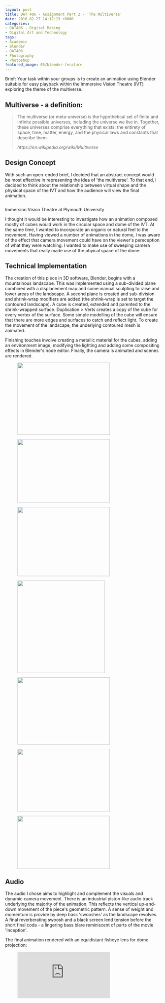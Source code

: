 ```yaml
---
layout: post
title: DAT 406 - Assignment Part 2 - 'The Multiverse'
date: 2016-02-27 14:12:13 +0000
categories:
- DAT406 - Digital Making
- Digital Art and Technology
tags:
- Academic
- Blender
- DAT406
- Photography
- Photoshop
featured_image: 05/blender-ferature
---
```

Brief: Your task within your groups is to create an animation using Blender suitable for easy playback within the Immersive Vision Theatre (IVT) exploring the theme of the multiverse.

## Multiverse - a definition:

<blockquote><p>The multiverse (or meta-universe) is the hypothetical set of finite and infinite possible universes, including the universe we live in. Together, these universes comprise everything that exists: the entirety of space, time, matter, energy, and the physical laws and constants that describe them.</p>
<cite>https://en.wikipedia.org/wiki/Multiverse</cite></blockquote>

## Design Concept

With such an open-ended brief, I decided that an abstract concept would be most effective in representing the idea of 'the multiverse'. To that end, I decided to think about the relationship between virtual shape and the physical space of the IVT and how the audience will view the final animation.

<figure><a href="https://res.cloudinary.com/circleseven/image/upload/q_auto,f_auto/05/ivtt-1024x820-1"><img src="https://res.cloudinary.com/circleseven/image/upload/c_limit,w_800,h_800,q_auto,f_auto/05/ivtt-1024x820-1" srcset="https://res.cloudinary.com/circleseven/image/upload/c_limit,w_400,q_auto,f_auto/05/ivtt-1024x820-1 400w, https://res.cloudinary.com/circleseven/image/upload/c_limit,w_800,q_auto,f_auto/05/ivtt-1024x820-1 800w, https://res.cloudinary.com/circleseven/image/upload/c_limit,w_1200,q_auto,f_auto/05/ivtt-1024x820-1 1200w" sizes="(max-width: 768px) 100vw, 800px" alt="" loading="lazy"></a></figure>

Immersion Vision Theatre at Plymouth University

I thought it would be interesting to investigate how an animation composed mostly of cubes would work in the circular space and dome of the IVT. At the same time, I wanted to incorporate an organic or natural feel to the movement. Having viewed a number of animations in the dome, I was aware of the effect that camera movement could have on the viewer's pereception of what they were watching. I wanted to make use of sweeping camera movements that really made use of the phyical space of the dome.

## Technical Implementation

The creation of this piece in 3D software, Blender, begins with a mountainous landscape. This was implemented using a sub-divided plane combined with a displacement map and some manual sculpting to raise and lower areas of the landscape. A second plane is created and sub-division and shrink-wrap modifiers are added (the shrink-wrap is set to target the contoured landscape). A cube is created, extended and parented to the shrink-wrapped surface. Duplication &gt; Verts creates a copy of the cube for every vertex of the surface. Some simple modelling of the cube will ensure that there are more edges and surfaces to catch and reflect light. To create the movement of the landscape, the underlying contoured mesh is animated.

Finishing touches involve creating a metallic material for the cubes, adding an environment image, modifying the lighting and adding some compositing effects in Blender's node editor. Finally, the camera is animated and scenes are rendered.

<div class="gallery">

<figure><a href="https://res.cloudinary.com/circleseven/image/upload/q_auto,f_auto/05/01-blender-landscape-mesh_24666379814_o"><img src="https://res.cloudinary.com/circleseven/image/upload/q_auto,f_auto/05/01-blender-landscape-mesh_24666379814_o" width="300" height="234" alt="" loading="lazy"></a></figure>
<figure><a href="https://www.circleseven.co.uk/wp-content/uploads/2023/05/02-blender-shrinkwrap-mesh_25270766696_o-300x206.jpg"><img src="https://res.cloudinary.com/circleseven/image/upload/q_auto,f_auto/02-blender-shrinkwrap-mesh_25270766696_o" width="300" height="206" alt="" loading="lazy"></a></figure>
<figure><a href="https://res.cloudinary.com/circleseven/image/upload/q_auto,f_auto/05/03-blender-isolated-mesh_24670232283_o"><img src="https://res.cloudinary.com/circleseven/image/upload/q_auto,f_auto/05/03-blender-isolated-mesh_24670232283_o" width="300" height="224" alt="" loading="lazy"></a></figure>
<figure><a href="https://www.circleseven.co.uk/wp-content/uploads/2023/05/04-blender-duplicated-verts_25001404810_o-284x300.jpg"><img src="https://res.cloudinary.com/circleseven/image/upload/q_auto,f_auto/05/04-blender-duplicated-verts_25001404810_o" width="284" height="300" alt="" loading="lazy"></a></figure>
<figure><a href="https://res.cloudinary.com/circleseven/image/upload/q_auto,f_auto/05/05-blender-modelled-cube_25178751652_o"><img src="https://res.cloudinary.com/circleseven/image/upload/q_auto,f_auto/05/05-blender-modelled-cube_25178751652_o" width="300" height="218" alt="" loading="lazy"></a></figure>
<figure><a href="https://www.circleseven.co.uk/wp-content/uploads/2023/05/06-blender-landscape-solid_25203901931_o-300x203.jpg"><img src="https://res.cloudinary.com/circleseven/image/upload/q_auto,f_auto/06-blender-landscape-solid_25203901931_o" width="300" height="203" alt="" loading="lazy"></a></figure>
<figure><a href="https://res.cloudinary.com/circleseven/image/upload/q_auto,f_auto/07-blender-node-editor_25001400960_o"><img src="https://res.cloudinary.com/circleseven/image/upload/q_auto,f_auto/07-blender-node-editor_25001400960_o" width="300" height="172" alt="" loading="lazy"></a></figure>

</div>

## Audio

The audio I chose aims to highlight and complement the visuals and dynamic camera movement. There is an industrial piston-like audio track underlying the majority of the animation. This reflects the vertical up-and-down movement of the piece's geometric pattern. A sense of weight and momentum is provide by deep bass 'swooshes' as the landscape revolves. A final reverberating swoosh and a black screen lend tension before the short final coda - a lingering bass blare reminiscent of parts of the movie 'Inception'.

The final animation rendered with an equidistant fisheye lens for dome projection:

<figure>
<div class="embed-container">
<iframe src="https://player.vimeo.com/video/156469017" frameborder="0" allow="autoplay; fullscreen; picture-in-picture" allowfullscreen></iframe>
</div>
</figure>
